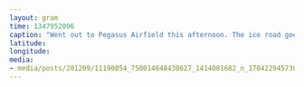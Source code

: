 ```yaml
---
layout: gram
time: 1347952096
caption: "Went out to Pegasus Airfield this afternoon. The ice road goes on and on like this for 15 miles."
latitude: 
longitude: 
media:
- media/posts/201209/11190054_750014648430627_1414081682_n_17842294573000351.jpg
---
```

